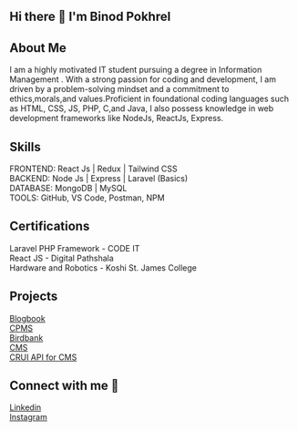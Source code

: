 ## Hi there 👋 I'm Binod Pokhrel 

## About Me
I am a highly motivated IT student pursuing a degree in Information Management . With a strong passion for coding and development, I am driven by a problem-solving mindset and a commitment to ethics,morals,and values.Proficient in foundational coding languages such as HTML, CSS, JS, PHP, C,and Java, I also possess knowledge in web development frameworks like NodeJs, ReactJs, Express. 

## Skills
FRONTEND: React Js | Redux | Tailwind CSS <br>
BACKEND: Node Js | Express | Laravel (Basics) <br>
DATABASE: MongoDB | MySQL <br>
TOOLS: GitHub, VS Code, Postman, NPM <br>

## Certifications
Laravel PHP Framework - CODE IT <br>
React JS - Digital Pathshala <br>
Hardware and Robotics - Koshi St. James College<br>

## Projects
[Blogbook](https://github.com/lilbp221/BLOGMANAGEMENTSYSWITH_REACT)<br>
[CPMS](https://github.com/lilbp221/CustomerAndProductMS)<br>
[Birdbank](https://github.com/lilbp221/BIRDBANK)<br>
[CMS](https://github.com/lilbp221/ContentMS_SSR_NODEJS)<br>
[CRUI API for CMS](https://github.com/lilbp221/BlogManagementSystem_NODE_BACKEND)<br>


## Connect with me 🤝
[Linkedin](https://www.linkedin.com/in/binod-pokhrel-6949ab241/) <br>
[Instagram](https://www.instagram.com/callmebp___/)
